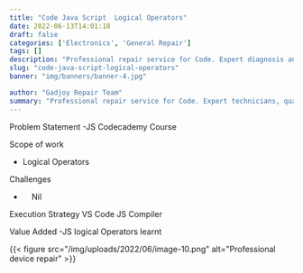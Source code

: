 ```yaml
---
title: "Code Java Script  Logical Operators"
date: 2022-06-13T14:01:18
draft: false
categories: ['Electronics', 'General Repair']
tags: []
description: "Professional repair service for Code. Expert diagnosis and quality repairs in Bangalore."
slug: "code-java-script-logical-operators"
banner: "img/banners/banner-4.jpg"

author: "Gadjoy Repair Team"
summary: "Professional repair service for Code. Expert technicians, quality parts, warranty included."
---
```


Problem Statement -JS Codecademy Course

Scope of work

- Logical Operators

Challenges

- &nbsp;&nbsp;&nbsp; Nil

Execution Strategy VS Code JS Compiler 

Value Added -JS logical Operators learnt

{{< figure src="/img/uploads/2022/06/image-10.png" alt="Professional device repair" >}}